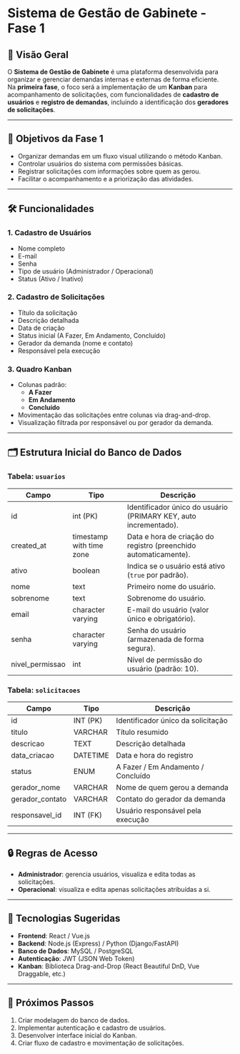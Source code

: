 # Sistema de Gestão de Gabinete - Fase 1

## 📌 Visão Geral
O **Sistema de Gestão de Gabinete** é uma plataforma desenvolvida para organizar e gerenciar demandas internas e externas de forma eficiente.  
Na **primeira fase**, o foco será a implementação de um **Kanban** para acompanhamento de solicitações, com funcionalidades de **cadastro de usuários** e **registro de demandas**, incluindo a identificação dos **geradores de solicitações**.

---

## 🎯 Objetivos da Fase 1
- Organizar demandas em um fluxo visual utilizando o método Kanban.
- Controlar usuários do sistema com permissões básicas.
- Registrar solicitações com informações sobre quem as gerou.
- Facilitar o acompanhamento e a priorização das atividades.

---

## 🛠 Funcionalidades
### 1. **Cadastro de Usuários**
- Nome completo
- E-mail
- Senha
- Tipo de usuário (Administrador / Operacional)
- Status (Ativo / Inativo)

### 2. **Cadastro de Solicitações**
- Título da solicitação
- Descrição detalhada
- Data de criação
- Status inicial (A Fazer, Em Andamento, Concluído)
- Gerador da demanda (nome e contato)
- Responsável pela execução

### 3. **Quadro Kanban**
- Colunas padrão:
  - **A Fazer**  
  - **Em Andamento**  
  - **Concluído**
- Movimentação das solicitações entre colunas via drag-and-drop.
- Visualização filtrada por responsável ou por gerador da demanda.

---

## 🗂 Estrutura Inicial do Banco de Dados
### Tabela: `usuarios`
| Campo           | Tipo                     | Descrição                                                        |
|-----------------|--------------------------|------------------------------------------------------------------|
| id              | int (PK)                 | Identificador único do usuário (PRIMARY KEY, auto incrementado). |
| created_at      | timestamp with time zone | Data e hora de criação do registro (preenchido automaticamente). |
| ativo           | boolean                  | Indica se o usuário está ativo (`true` por padrão).              |
| nome            | text                     | Primeiro nome do usuário.                                        |
| sobrenome       | text                     | Sobrenome do usuário.                                            |
| email           | character varying        | E-mail do usuário (valor único e obrigatório).                   |
| senha           | character varying        | Senha do usuário (armazenada de forma segura).                   |
| nivel_permissao | int                      | Nível de permissão do usuário (padrão: 10).                      |


### Tabela: `solicitacoes`
| Campo           | Tipo       | Descrição                             |
|-----------------|------------|---------------------------------------|
| id              | INT (PK)   | Identificador único da solicitação    |
| titulo          | VARCHAR    | Título resumido                       |
| descricao       | TEXT       | Descrição detalhada                   |
| data_criacao    | DATETIME   | Data e hora do registro               |
| status          | ENUM       | A Fazer / Em Andamento / Concluído    |
| gerador_nome    | VARCHAR    | Nome de quem gerou a demanda          |
| gerador_contato | VARCHAR    | Contato do gerador da demanda         |
| responsavel_id  | INT (FK)   | Usuário responsável pela execução     |

---

## 🔒 Regras de Acesso
- **Administrador**: gerencia usuários, visualiza e edita todas as solicitações.
- **Operacional**: visualiza e edita apenas solicitações atribuídas a si.

---

## 🚀 Tecnologias Sugeridas
- **Frontend**: React / Vue.js
- **Backend**: Node.js (Express) / Python (Django/FastAPI)
- **Banco de Dados**: MySQL / PostgreSQL
- **Autenticação**: JWT (JSON Web Token)
- **Kanban**: Biblioteca Drag-and-Drop (React Beautiful DnD, Vue Draggable, etc.)

---

## 📅 Próximos Passos
1. Criar modelagem do banco de dados.
2. Implementar autenticação e cadastro de usuários.
3. Desenvolver interface inicial do Kanban.
4. Criar fluxo de cadastro e movimentação de solicitações.
